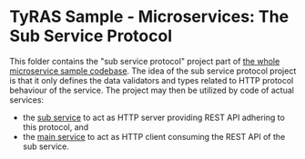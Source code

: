 # TyRAS Sample - Microservices: The Sub Service Protocol

This folder contains the "sub service protocol" project part of [the whole microservice sample codebase](../..).
The idea of the sub service protocol project is that it only defines the data validators and types related to HTTP protocol behaviour of the service.
The project may then be utilized by code of actual services:
- the [sub service](../service-sub) to act as HTTP server providing REST API adhering to this protocol, and
- the [main service](../service-main) to act as HTTP client consuming the REST API of the sub service.
